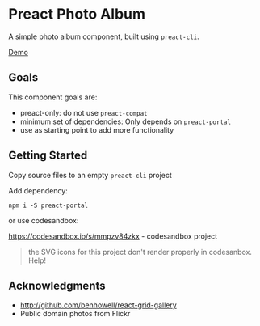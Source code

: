# Preact Photo Album

A simple photo album component, built using `preact-cli`.

[Demo](https://jojo05.github.com/album/)


## Goals 

This component goals are:

* preact-only: do not use `preact-compat`
* minimum set of dependencies: Only depends on `preact-portal`
* use as starting point to add more functionality


## Getting Started

Copy source files to an empty `preact-cli` project 

Add dependency:

```
npm i -S preact-portal
```

or use codesandbox:

https://codesandbox.io/s/mmpzv84zkx - codesandbox project

> the SVG icons for this project don't render properly in codesanbox. Help!


## Acknowledgments

* http://github.com/benhowell/react-grid-gallery
* Public domain photos from Flickr

